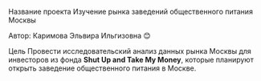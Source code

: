Название проекта
Изучение рынка заведений общественного питания Москвы

Автор: Каримова Эльвира Ильгизовна 😊

Цель
Провести исследовательский анализ данных рынка Москвы для инвесторов из фонда **Shut Up and Take My Money**, которые планируют открыть заведение общественного питания в Москве.